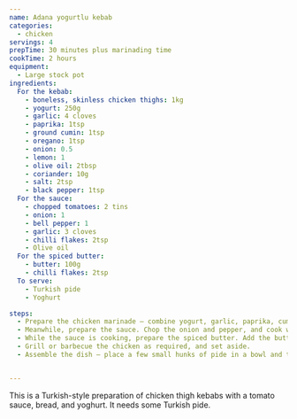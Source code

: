 ```yaml
---
name: Adana yogurtlu kebab
categories:
  - chicken
servings: 4
prepTime: 30 minutes plus marinading time
cookTime: 2 hours
equipment:
  - Large stock pot
ingredients:
  For the kebab:
    - boneless, skinless chicken thighs: 1kg
    - yogurt: 250g
    - garlic: 4 cloves
    - paprika: 1tsp
    - ground cumin: 1tsp
    - oregano: 1tsp
    - onion: 0.5
    - lemon: 1
    - olive oil: 2tbsp
    - coriander: 10g
    - salt: 2tsp
    - black pepper: 1tsp
  For the sauce:
    - chopped tomatoes: 2 tins
    - onion: 1
    - bell pepper: 1
    - garlic: 3 cloves
    - chilli flakes: 2tsp
    - Olive oil
  For the spiced butter:
    - butter: 100g
    - chilli flakes: 2tsp
  To serve:
    - Turkish pide
    - Yoghurt

steps:
  - Prepare the chicken marinade – combine yogurt, garlic, paprika, cumin, onion, lemon zest and juice, olive oil, coriander, salt, and pepper. Cut chicken into 3cm cubes and add to marinade, then leave in the fridge for at least two hours.
  - Meanwhile, prepare the sauce. Chop the onion and pepper, and cook with a little olive oil for 5-6 minutes until soft. Add the garlic and chilli, and cook for a few more minutes, then add the tomatoes, salt and pepper. Bring to a simmer and cover, then cook got at least 1.5 hours. Season to taste.
  - While the sauce is cooking, prepare the spiced butter. Add the butter and chill flakes to a small pan and place oer a low heat. Cook until the butter starts to brown, then remove from the heat and set aside.
  - Grill or barbecue the chicken as required, and set aside.
  - Assemble the dish – place a few small hunks of pide in a bowl and top with yoghurt. Add some chicken, then pour the sauce over, Top with more yoghurt and the spiced butter.


---
```


This is a Turkish-style preparation of chicken thigh kebabs with a tomato sauce, bread, and yoghurt. It needs some Turkish pide.
